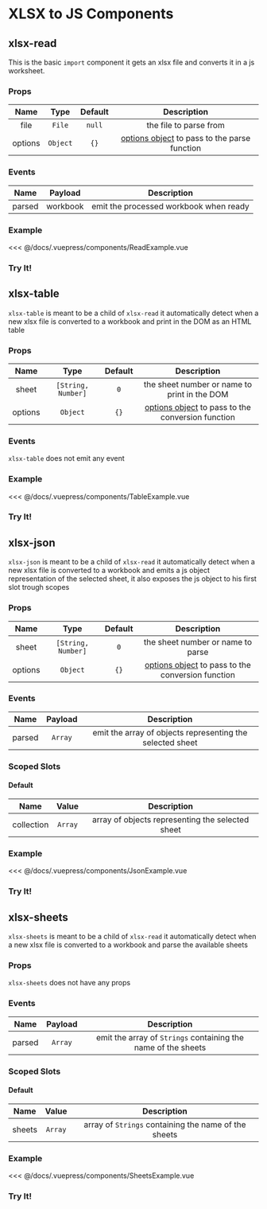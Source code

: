 # XLSX to JS Components

## xlsx-read

This is the basic `import` component it gets an xlsx file and converts it in a js worksheet.

### Props

| Name| Type| Default|Description|
| :--: |:--:|:--:| :--:|
| file   | `File` | `null` | the file to parse from |
| options   | `Object` | `{}` | [options object](https://github.com/SheetJS/js-xlsx#parsing-options) to pass to the parse function |

### Events

| Name | Payload |Description|
| :--: | :--:| :--: |
| parsed | workbook | emit the processed workbook when ready |

### Example

<<< @/docs/.vuepress/components/ReadExample.vue

### Try It!

<ReadExample />

## xlsx-table

`xlsx-table` is meant to be a child of `xlsx-read` it automatically detect when a new xlsx file is converted to a workbook and print in the DOM as an HTML table

### Props

| Name| Type| Default|Description|
| :--: |:--:|:--:| :--:|
| sheet   | `[String, Number]` |`0` | the sheet number or name to print in the DOM|
| options   | `Object` | `{}` | [options object](https://github.com/SheetJS/js-xlsx#html-output) to pass to the conversion function |

### Events

`xlsx-table` does not emit any event

### Example

<<< @/docs/.vuepress/components/TableExample.vue

### Try It!

<TableExample />

## xlsx-json

`xlsx-json` is meant to be a child of `xlsx-read` it automatically detect when a new xlsx file is converted to a workbook and emits a js object representation of the selected sheet, it also exposes the js object to his first slot trough scopes

### Props

| Name| Type| Default|Description|
| :--: |:--:|:--:| :--:|
| sheet   | `[String, Number]` |`0` | the sheet number or name to parse|
| options   | `Object` | `{}` | [options object](https://github.com/SheetJS/js-xlsx#html-output) to pass to the conversion function |

### Events

| Name | Payload |Description|
| :--: | :--:| :--: |
| parsed | `Array` | emit the array of objects representing the selected sheet |

### Scoped Slots

#### Default

| Name | Value |Description|
| :--: | :--:| :--: |
| collection | `Array` |  array of objects representing the selected sheet |


### Example

<<< @/docs/.vuepress/components/JsonExample.vue

### Try It!

<JsonExample />

## xlsx-sheets

`xlsx-sheets` is meant to be a child of `xlsx-read` it automatically detect when a new xlsx file is converted to a workbook and parse the available sheets

### Props

`xlsx-sheets` does not have any props

### Events

| Name | Payload |Description|
| :--: | :--:| :--: |
| parsed | `Array` | emit the array of `Strings` containing the name of the sheets |

### Scoped Slots

#### Default

| Name | Value |Description|
| :--: | :--:| :--: |
| sheets | `Array` | array  of `Strings` containing the name of the sheets |

### Example

<<< @/docs/.vuepress/components/SheetsExample.vue

### Try It!

<SheetsExample />
